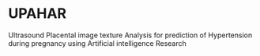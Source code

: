 # UPAHAR
Ultrasound Placental image texture Analysis for prediction of Hypertension during pregnancy using Artificial intelligence Research
